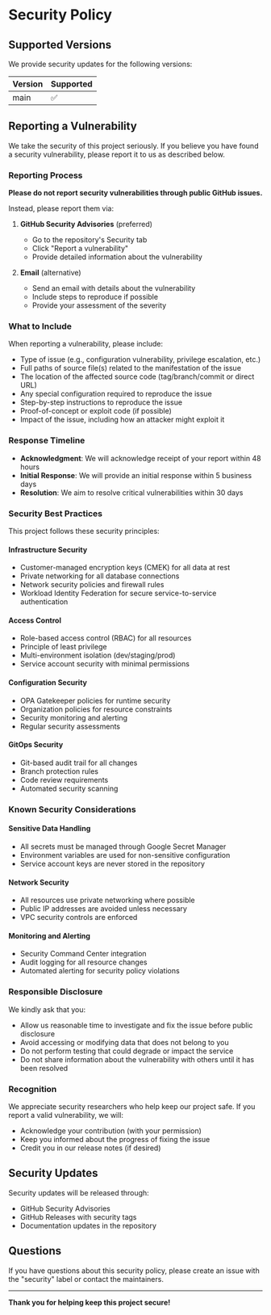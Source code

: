 # Security Policy

## Supported Versions

We provide security updates for the following versions:

| Version | Supported          |
| ------- | ------------------ |
| main    | :white_check_mark: |

## Reporting a Vulnerability

We take the security of this project seriously. If you believe you have found a security vulnerability, please report it to us as described below.

### Reporting Process

**Please do not report security vulnerabilities through public GitHub issues.**

Instead, please report them via:

1. **GitHub Security Advisories** (preferred)
   - Go to the repository's Security tab
   - Click "Report a vulnerability"
   - Provide detailed information about the vulnerability

2. **Email** (alternative)
   - Send an email with details about the vulnerability
   - Include steps to reproduce if possible
   - Provide your assessment of the severity

### What to Include

When reporting a vulnerability, please include:

- Type of issue (e.g., configuration vulnerability, privilege escalation, etc.)
- Full paths of source file(s) related to the manifestation of the issue
- The location of the affected source code (tag/branch/commit or direct URL)
- Any special configuration required to reproduce the issue
- Step-by-step instructions to reproduce the issue
- Proof-of-concept or exploit code (if possible)
- Impact of the issue, including how an attacker might exploit it

### Response Timeline

- **Acknowledgment**: We will acknowledge receipt of your report within 48 hours
- **Initial Response**: We will provide an initial response within 5 business days
- **Resolution**: We aim to resolve critical vulnerabilities within 30 days

### Security Best Practices

This project follows these security principles:

#### Infrastructure Security
- Customer-managed encryption keys (CMEK) for all data at rest
- Private networking for all database connections
- Network security policies and firewall rules
- Workload Identity Federation for secure service-to-service authentication

#### Access Control
- Role-based access control (RBAC) for all resources
- Principle of least privilege
- Multi-environment isolation (dev/staging/prod)
- Service account security with minimal permissions

#### Configuration Security
- OPA Gatekeeper policies for runtime security
- Organization policies for resource constraints
- Security monitoring and alerting
- Regular security assessments

#### GitOps Security
- Git-based audit trail for all changes
- Branch protection rules
- Code review requirements
- Automated security scanning

### Known Security Considerations

#### Sensitive Data Handling
- All secrets must be managed through Google Secret Manager
- Environment variables are used for non-sensitive configuration
- Service account keys are never stored in the repository

#### Network Security
- All resources use private networking where possible
- Public IP addresses are avoided unless necessary
- VPC security controls are enforced

#### Monitoring and Alerting
- Security Command Center integration
- Audit logging for all resource changes
- Automated alerting for security policy violations

### Responsible Disclosure

We kindly ask that you:

- Allow us reasonable time to investigate and fix the issue before public disclosure
- Avoid accessing or modifying data that does not belong to you
- Do not perform testing that could degrade or impact the service
- Do not share information about the vulnerability with others until it has been resolved

### Recognition

We appreciate security researchers who help keep our project safe. If you report a valid vulnerability, we will:

- Acknowledge your contribution (with your permission)
- Keep you informed about the progress of fixing the issue
- Credit you in our release notes (if desired)

## Security Updates

Security updates will be released through:

- GitHub Security Advisories
- GitHub Releases with security tags
- Documentation updates in the repository

## Questions

If you have questions about this security policy, please create an issue with the "security" label or contact the maintainers.

---

**Thank you for helping keep this project secure!**
